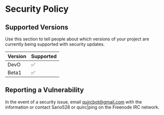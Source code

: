 # Security Policy

## Supported Versions

Use this section to tell people about which versions of your project are
currently being supported with security updates.

| Version | Supported          |
| ------- | ------------------ |
| DevO  | :white_check_mark: |
| Beta1 | :white_check_mark:   |

## Reporting a Vulnerability

In the event of a security issue, email quircbot@gmail.com with the information or contact Sario528 or quirc|ping on the Freenode IRC network.

